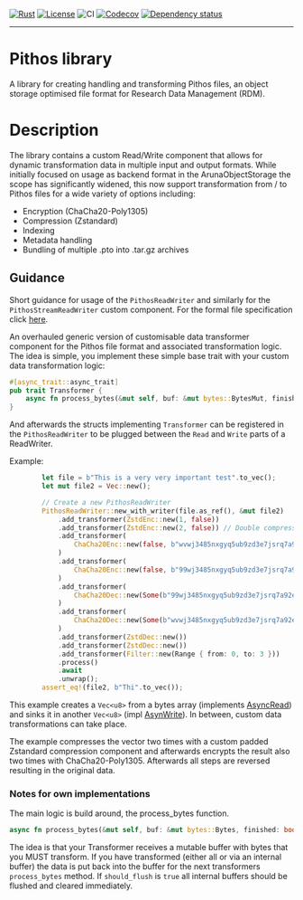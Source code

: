 [![Rust](https://img.shields.io/badge/built_with-Rust-dca282.svg)](https://www.rust-lang.org/)
[![License](https://img.shields.io/badge/License-MIT-brightgreen.svg)](https://github.com/ArunaStorage/aruna-file/blob/main/LICENSE)
![CI](https://github.com/ArunaStorage/aruna-file/actions/workflows/push.yaml/badge.svg)
[![Codecov](https://codecov.io/github/ArunaStorage/aruna-file/coverage.svg?branch=main)](https://codecov.io/gh/ArunaStorage/aruna-file)
[![Dependency status](https://deps.rs/repo/github/ArunaStorage/aruna-file/status.svg)](https://deps.rs/repo/github/ArunaStorage/aruna-file)
___

# Pithos library

A library for creating handling and transforming Pithos files, an object storage optimised file format for Research Data Management (RDM).

# Description

The library contains a custom Read/Write component that allows for dynamic transformation data in multiple input and output formats.
While initially focused on usage as backend format in the ArunaObjectStorage the scope has significantly widened, this now support transformation 
from / to Pithos files for a wide variety of options including:

- Encryption (ChaCha20-Poly1305)
- Compression (Zstandard)
- Indexing
- Metadata handling
- Bundling of multiple .pto into .tar.gz archives

## Guidance 

Short guidance for usage of the `PithosReadWriter` and similarly for the `PithosStreamReadWriter` custom component. For the formal file specification click [here](../../spec/SPECIFICATION.md).

An overhauled generic version of customisable data transformer component for the Pithos file format and associated transformation logic.
The idea is simple, you implement these simple base trait with your custom data transformation logic:

```rust
#[async_trait::async_trait]
pub trait Transformer {
    async fn process_bytes(&mut self, buf: &mut bytes::BytesMut, finished: bool) -> Result<bool>;
}
```

And afterwards the structs implementing `Transformer` can be registered in the `PithosReadWriter` to be plugged between the `Read` and `Write` parts of a ReadWriter.

Example:

```rust
        let file = b"This is a very very important test".to_vec();
        let mut file2 = Vec::new();

        // Create a new PithosReadWriter
        PithosReadWriter::new_with_writer(file.as_ref(), &mut file2)
            .add_transformer(ZstdEnc::new(1, false))
            .add_transformer(ZstdEnc::new(2, false)) // Double compression because we can
            .add_transformer(
                ChaCha20Enc::new(false, b"wvwj3485nxgyq5ub9zd3e7jsrq7a92ea".to_vec()).unwrap(),
            )
            .add_transformer(
                ChaCha20Enc::new(false, b"99wj3485nxgyq5ub9zd3e7jsrq7a92ea".to_vec()).unwrap(),
            )
            .add_transformer(
                ChaCha20Dec::new(Some(b"99wj3485nxgyq5ub9zd3e7jsrq7a92ea".to_vec())).unwrap(),
            )
            .add_transformer(
                ChaCha20Dec::new(Some(b"wvwj3485nxgyq5ub9zd3e7jsrq7a92ea".to_vec())).unwrap(),
            )
            .add_transformer(ZstdDec::new())
            .add_transformer(ZstdDec::new())
            .add_transformer(Filter::new(Range { from: 0, to: 3 }))
            .process()
            .await
            .unwrap();
        assert_eq!(file2, b"Thi".to_vec());
```

This example creates a `Vec<u8>` from a bytes array (implements [AsyncRead](https://docs.rs/tokio/1.26.0/tokio/io/trait.AsyncRead.html)) and sinks it in another `Vec<u8>` (impl [AsynWrite](https://docs.rs/tokio/1.26.0/tokio/io/trait.AsyncWrite.html)). In between, custom data transformations can take place.

The example compresses the vector two times with a custom padded Zstandard compression component and afterwards encrypts the result also two times with ChaCha20-Poly1305. Afterwards all steps are reversed resulting in the original data.

### Notes for own implementations

The main logic is build around, the process_bytes function.

```rust
async fn process_bytes(&mut self, buf: &mut bytes::Bytes, finished: bool, should_flush: bool) -> Result<bool>;
```

The idea is that your Transformer receives a mutable buffer with bytes that you MUST transform. If you have transformed (either all or via an internal buffer) the data is put back into the buffer for the next transformers `process_bytes` method. If `should_flush` is `true` all internal buffers should be flushed and cleared immediately.
